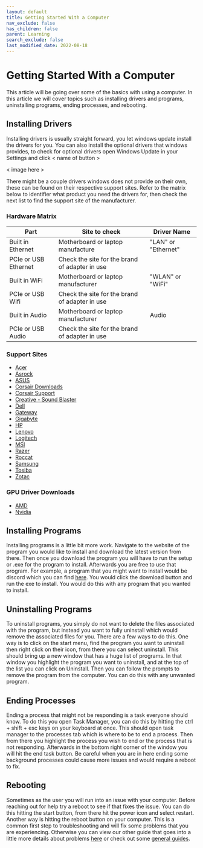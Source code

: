 ```yaml
---
layout: default
title: Getting Started With a Computer
nav_exclude: false
has_children: false
parent: Learning
search_exclude: false
last_modified_date: 2022-08-18
---
```


# Getting Started With a Computer

This article will be going over some of the basics with using a computer. In this article we will cover topics such as installing drivers and programs, uninstalling programs, ending processes, and rebooting. 

## Installing Drivers
Installing drivers is usually straight forward, you let windows update install the drivers for you. You can also install the optional drivers that windows provides, to check for optional drivers open Windows Update in your Settings and click < name of button >

< image here >

There might be a couple drivers windows does not provide on their own, these can be found on their respective support sites. Refer to the matrix below to identifier what product you need the drivers for, then check the next list to find the support site of the manufacturer.

### Hardware Matrix

| Part                 | Site to check                                  | Driver Name         |
| -------------------- | ---------------------------------------------- | ------------------- |
| Built in Ethernet    | Motherboard or laptop manufacture              | "LAN" or "Ethernet" |
| PCIe or USB Ethernet | Check the site for the brand of adapter in use |                     |
| Built in WiFi        | Motherboard or laptop manufacturer             | "WLAN" or "WiFi"    |
| PCIe or USB Wifi     | Check the site for the brand of adapter in use |                     |
| Built in Audio       | Motherboard or laptop manufacturer             | Audio               |
| PCIe or USB Audio    | Check the site for the brand of adapter in use |                     |

### Support Sites
- [Acer](https://www.acer.com/ac/en/US/content/support)
- [Asrock](https://www.asrock.com/support/index.asp)
- [ASUS](https://www.asus.com/us/support/)
- [Corsair Downloads](https://www.corsair.com/us/en/downloads)
- [Corsair Support](https://help.corsair.com/hc/en-us)
- [Creative - Sound Blaster](https://support.creative.com/Products/Products.aspx?catid=1)
- [Dell](https://www.asus.com/us/support/)
- [Gateway](https://www.gateway.com/gw/en/US/content/support-overview)
- [Gigabyte](https://www.gigabyte.com/Support)
- [HP](https://support.hp.com/us-en)
- [Lenovo](https://support.hp.com/us-en)
- [Logitech](https://support.logi.com/hc/en-us/)
- [MSI](https://us.msi.com/support)
- [Razer](https://support.razer.com/)
- [Roccat](https://support.roccat.com/s/downloads?language=en_US)
- [Samsung](https://www.samsung.com/us/support/)
- [Tosiba](https://www.samsung.com/us/support/)
- [Zotac](https://www.zotac.com/us/support/)

### GPU Driver Downloads
- [AMD](https://www.amd.com/en/support)
- [Nvidia](https://www.nvidia.com/download/index.aspx)

## Installing Programs
Installing programs is a little bit more work. Navigate to the website of the program you would like to install and download the latest version from there. Then once you download the program you will have to run the setup or .exe for the program to install. Afterwards you are free to use that program. For example, a program that you might want to install would be discord which you can find [here](https://discord.com/). You would click the download button and run the exe to install. You would do this with any program that you wanted to install. 

## Uninstalling Programs
To uninstall programs, you simply do not want to delete the files associated with the program, but instead you want to fully uninstall which would remove the associated files for you. There are a few ways to do this. One way is to click on the start menu, find the program you want to uninstall then right click on their icon, from there you can select uninstall. This should bring up a new window that has a huge list of programs. In that window you highlight the program you want to uninstall, and at the top of the list you can click on Uninstall. Then you can follow the prompts to remove the program from the computer. You can do this with any unwanted program.

## Ending Processes
Ending a process that might not be responding is a task everyone should know. To do this you open Task Manager, you can do this by hitting the ctrl + shift + esc keys on your keyboard at once. This should open task manager to the processes tab which is where to be to end a process. Then from there you highlight the process you wish to end or the process that is not responding. Afterwards in the bottom right corner of the window you will hit the end task button. Be careful when you are in here ending some background processes could cause more issues and would require a reboot to fix. 

## Rebooting
Sometimes as the user you will run into an issue with your computer. Before reaching out for help try a reboot to see if that fixes the issue. You can do this hitting the start button, from there hit the power icon and select restart. Another way is hitting the reboot button on your computer. This is a common first step to troubleshooting and will fix some problems that you are experiencing. Otherwise you can view our other guide that goes into a little more details about problems [here](/docs/learning/computing-basics) or check out some [general guides](/docs/guides).

